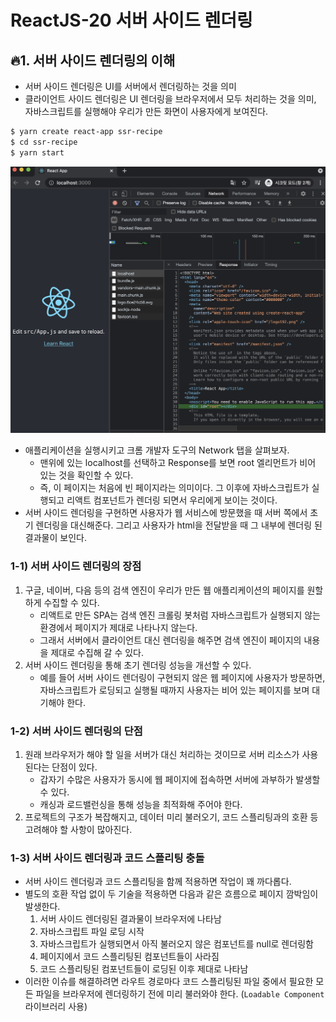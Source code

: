 # ReactJS-20 서버 사이드 렌더링

## 🔥1. 서버 사이드 렌더링의 이해

- 서버 사이드 렌더링은 UI를 서버에서 렌더링하는 것을 의미
- 클라이언트 사이드 렌더링은 UI 렌더링을 브라우저에서 모두 처리하는 것을 의미, 자바스크립트를 실행해야 우리가 만든 화면이 사용자에게 보여진다.

```bash
$ yarn create react-app ssr-recipe
$ cd ssr-recipe
$ yarn start
```

![reactjs-20-01](md-images/reactjs-20-01.png)

- 애플리케이션을 실행시키고 크롬 개발자 도구의 Network 탭을 살펴보자.
  - 맨위에 있는 localhost를 선택하고 Response를 보면 root 엘리먼트가 비어 있는 것을 확인할 수 있다.
  - 즉, 이 페이지는 처음에 빈 페이지라는 의미이다. 그 이후에 자바스크립트가 실행되고 리액트 컴포넌트가 렌더링 되면서 우리에게 보이는 것이다.
- 서버 사이드 렌더링을 구현하면 사용자가 웹 서비스에 방문했을 때 서버 쪽에서 초기 렌더링을 대신해준다. 그리고 사용자가 html을 전달받을 때 그 내부에 렌더링 된 결과물이 보인다.



### 1-1) 서버 사이드 렌더링의 장점

1. 구글, 네이버, 다음 등의 검색 엔진이 우리가 만든 웹 애플리케이션의 페이지를 원할하게 수집할 수 있다.
   - 리액트로 만든 SPA는 검색 엔진 크롤링 봇처럼 자바스크립트가 실행되지 않는 환경에서 페이지가 제대로 나타나지 않는다.
   - 그래서 서버에서 클라이언트 대신 렌더링을 해주면 검색 엔진이 페이지의 내용을 제대로 수집해 갈 수 있다.
2. 서버 사이드 렌더링을 통해 초기 렌더링 성능을 개선할 수 있다.
   - 예를 들어 서버 사이드 렌더링이 구현되지 않은 웹 페이지에 사용자가 방문하면, 자바스크립트가 로딩되고 실행될 때까지 사용자는 비어 있는 페이지를 보며 대기해야 한다.



### 1-2) 서버 사이드 렌더링의 단점

1. 원래 브라우저가 해야 할 일을 서버가 대신 처리하는 것이므로 서버 리소스가 사용된다는 단점이 있다.
   - 갑자기 수많은 사용자가 동시에 웹 페이지에 접속하면 서버에 과부하가 발생할 수 있다.
   - 캐싱과 로드밸런싱을 통해 성능을 최적화해 주어야 한다.
2. 프로젝트의 구조가 복잡해지고, 데이터 미리 불러오기, 코드 스플리팅과의 호환 등 고려해야 할 사항이 많아진다.



### 1-3) 서버 사이드 렌더링과 코드 스플리팅 충돌

- 서버 사이드 렌더링과 코드 스플리팅을 함께 적용하면 작업이 꽤 까다롭다.
- 별도의 호환 작업 없이 두 기술을 적용하면 다음과 같은 흐름으로 페이지 깜박임이 발생한다.
  1. 서버 사이드 렌더링된 결과물이 브라우저에 나타남
  2. 자바스크립트 파일 로딩 시작
  3. 자바스크립트가 실행되면서 아직 불러오지 않은 컴포넌트를 null로 렌더링함
  4. 페이지에서 코드 스플리팅된 컴포넌트들이 사라짐
  5. 코드 스플리팅된 컴포넌트들이 로딩된 이후 제대로 나타남
- 이러한 이슈를 해결하려면 라우트 경로마다 코드 스플리팅된 파일 중에서 필요한 모든 파일을 브라우저에 렌더링하기 전에 미리 불러와야 한다. (`Loadable Component` 라이브러리 사용)

